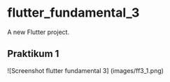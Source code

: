 # flutter_fundamental_3

A new Flutter project.

## Praktikum 1
![Screenshot flutter fundamental 3] (images/ff3_1.png)